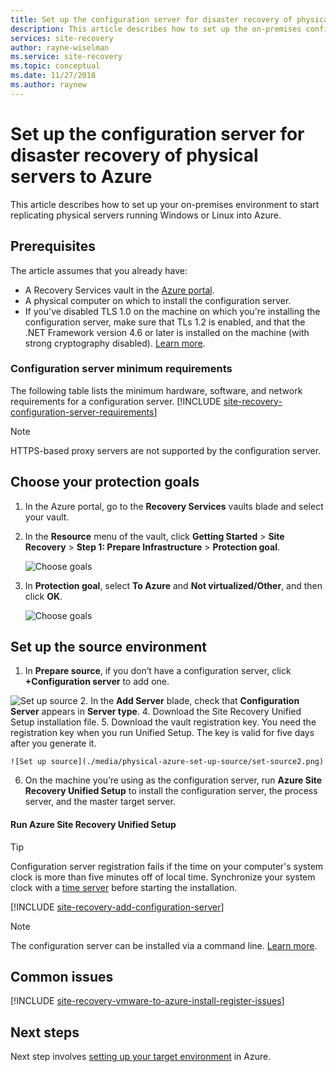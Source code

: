 ```yaml
---
title: Set up the configuration server for disaster recovery of physical servers to Azure using Azure Site Recovery | Microsoft Docs'
description: This article describes how to set up the on-premises configuration server for disaster recovery of on-premises physical servers to Azure.
services: site-recovery
author: rayne-wiselman
ms.service: site-recovery
ms.topic: conceptual
ms.date: 11/27/2018
ms.author: raynew
---
```


# Set up the configuration server for disaster recovery of physical servers to Azure

This article describes how to set up your on-premises environment to start replicating physical servers running Windows or Linux into Azure.

## Prerequisites

The article assumes that you already have:
- A Recovery Services vault in the [Azure portal](http://portal.azure.com "Azure portal").
- A physical computer on which to install the configuration server.
- If you've disabled TLS 1.0 on the machine on which you're installing the configuration server, make sure that TLs 1.2 is enabled, and that the .NET Framework version 4.6 or later is installed on the machine (with strong cryptography disabled). [Learn more](https://support.microsoft.com/help/4033999/how-to-resolve-azure-site-recovery-agent-issues-after-disabling-tls-1).

### Configuration server minimum requirements
The following table lists the minimum hardware, software, and network requirements for a configuration server.
[!INCLUDE [site-recovery-configuration-server-requirements](../../includes/site-recovery-configuration-and-scaleout-process-server-requirements.md)]

> [!NOTE]
> HTTPS-based proxy servers are not supported by the configuration server.

## Choose your protection goals

1. In the Azure portal, go to the **Recovery Services** vaults blade and select your vault.
2. In the **Resource** menu of the vault, click **Getting Started** > **Site Recovery** > **Step 1: Prepare Infrastructure** > **Protection goal**.

    ![Choose goals](./media/physical-azure-set-up-source/choose-goals.png)
3. In **Protection goal**, select **To Azure** and **Not virtualized/Other**, and then click **OK**.

    ![Choose goals](./media/physical-azure-set-up-source/physical-protection-goal.png)

## Set up the source environment

1. In **Prepare source**, if you don’t have a configuration server, click **+Configuration server** to add one.

  ![Set up source](./media/physical-azure-set-up-source/plus-config-srv.png)
2. In the **Add Server** blade, check that **Configuration Server** appears in **Server type**.
4. Download the Site Recovery Unified Setup installation file.
5. Download the vault registration key. You need the registration key when you run Unified Setup. The key is valid for five days after you generate it.

	![Set up source](./media/physical-azure-set-up-source/set-source2.png)
6. On the machine you’re using as the configuration server, run **Azure Site Recovery Unified Setup** to install the configuration server, the process server, and the master target server.

#### Run Azure Site Recovery Unified Setup

> [!TIP]
> Configuration server registration fails if the time on your computer's system clock is more than five minutes off of local time. Synchronize your system clock with a [time server](https://technet.microsoft.com/windows-server-docs/identity/ad-ds/get-started/windows-time-service/windows-time-service) before starting the installation.

[!INCLUDE [site-recovery-add-configuration-server](../../includes/site-recovery-add-configuration-server.md)]

> [!NOTE]
> The configuration server can be installed via a command line. [Learn more](physical-manage-configuration-server.md#install-from-the-command-line).


## Common issues

[!INCLUDE [site-recovery-vmware-to-azure-install-register-issues](../../includes/site-recovery-vmware-to-azure-install-register-issues.md)]


## Next steps

Next step involves [setting up your target environment](physical-azure-set-up-target.md) in Azure.

